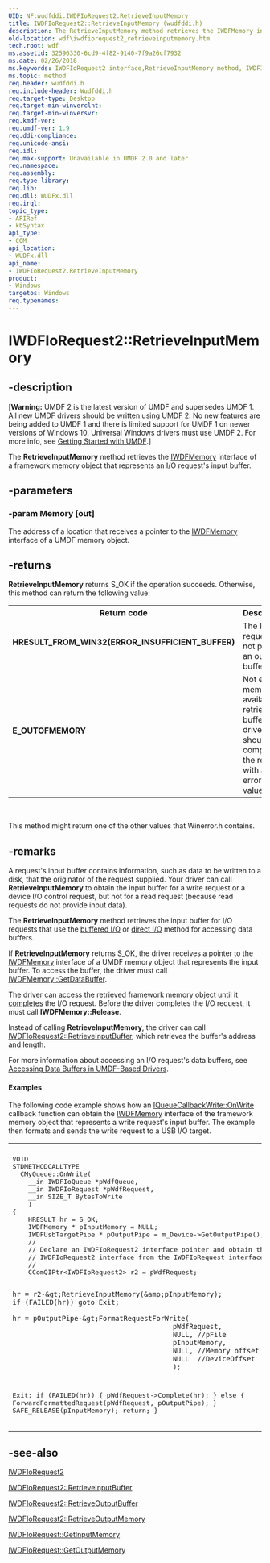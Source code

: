 ```yaml
---
UID: NF:wudfddi.IWDFIoRequest2.RetrieveInputMemory
title: IWDFIoRequest2::RetrieveInputMemory (wudfddi.h)
description: The RetrieveInputMemory method retrieves the IWDFMemory interface of a framework memory object that represents an I/O request's input buffer.
old-location: wdf\iwdfiorequest2_retrieveinputmemory.htm
tech.root: wdf
ms.assetid: 32596330-6cd9-4f82-9140-7f9a26cf7932
ms.date: 02/26/2018
ms.keywords: IWDFIoRequest2 interface,RetrieveInputMemory method, IWDFIoRequest2.RetrieveInputMemory, IWDFIoRequest2::RetrieveInputMemory, RetrieveInputMemory, RetrieveInputMemory method, RetrieveInputMemory method,IWDFIoRequest2 interface, UMDFRequestObjectRef_48cb0129-5727-4321-a4c5-77ae12fd685b.xml, umdf.iwdfiorequest2_retrieveinputmemory, wdf.iwdfiorequest2_retrieveinputmemory, wudfddi/IWDFIoRequest2::RetrieveInputMemory
ms.topic: method
req.header: wudfddi.h
req.include-header: Wudfddi.h
req.target-type: Desktop
req.target-min-winverclnt: 
req.target-min-winversvr: 
req.kmdf-ver: 
req.umdf-ver: 1.9
req.ddi-compliance: 
req.unicode-ansi: 
req.idl: 
req.max-support: Unavailable in UMDF 2.0 and later.
req.namespace: 
req.assembly: 
req.type-library: 
req.lib: 
req.dll: WUDFx.dll
req.irql: 
topic_type:
- APIRef
- kbSyntax
api_type:
- COM
api_location:
- WUDFx.dll
api_name:
- IWDFIoRequest2.RetrieveInputMemory
product:
- Windows
targetos: Windows
req.typenames: 
---
```


# IWDFIoRequest2::RetrieveInputMemory


## -description


<p class="CCE_Message">[<b>Warning:</b> UMDF 2 is the latest version of UMDF and supersedes UMDF 1.  All new UMDF drivers should be written using UMDF 2.  No new features are being added to UMDF 1 and there is limited support for UMDF 1 on newer versions of Windows 10.  Universal Windows drivers must use UMDF 2.  For more info, see <a href="https://docs.microsoft.com/windows-hardware/drivers/wdf/getting-started-with-umdf-version-2">Getting Started with UMDF</a>.]

The <b>RetrieveInputMemory</b> method retrieves the <a href="https://msdn.microsoft.com/library/windows/hardware/ff559249">IWDFMemory</a> interface of a framework memory object that represents an I/O request's input buffer.


## -parameters




### -param Memory [out]

The address of a location that receives a pointer to the <a href="https://msdn.microsoft.com/library/windows/hardware/ff559249">IWDFMemory</a> interface of a UMDF memory object.


## -returns



<b>RetrieveInputMemory</b> returns S_OK if the operation succeeds. Otherwise, this method can return the following value:

<table>
<tr>
<th>Return code</th>
<th>Description</th>
</tr>
<tr>
<td width="40%">
<dl>
<dt><b>HRESULT_FROM_WIN32(ERROR_INSUFFICIENT_BUFFER)</b></dt>
</dl>
</td>
<td width="60%">
The I/O request did not provide an output buffer.

</td>
</tr>
<tr>
<td width="40%">
<dl>
<dt><b>E_OUTOFMEMORY</b></dt>
</dl>
</td>
<td width="60%">
Not enough memory is available to retrieve the buffer. The driver should complete the request with an error status value.

</td>
</tr>
</table>
 

This method might return one of the other values that Winerror.h contains.








## -remarks



A request's input buffer contains information, such as data to be written to a disk, that the originator of the request supplied. Your driver can call <b>RetrieveInputMemory</b> to obtain the input buffer for a write request or a device I/O control request, but not for a read request (because read requests do not provide input data).

The <b>RetrieveInputMemory</b> method retrieves the input buffer for I/O requests that use the <a href="https://docs.microsoft.com/windows-hardware/drivers/wdf/accessing-data-buffers-in-wdf-drivers">buffered I/O</a> or <a href="https://docs.microsoft.com/windows-hardware/drivers/wdf/accessing-data-buffers-in-wdf-drivers">direct I/O</a> method for accessing data buffers. 

If <b>RetrieveInputMemory</b> returns S_OK, the driver receives a pointer to the <a href="https://msdn.microsoft.com/library/windows/hardware/ff559249">IWDFMemory</a> interface of a UMDF memory object that represents the input buffer. To access the buffer, the driver must call <a href="https://msdn.microsoft.com/library/windows/hardware/ff560152">IWDFMemory::GetDataBuffer</a>.

The driver can access the retrieved framework memory object until it <a href="https://docs.microsoft.com/windows-hardware/drivers/wdf/completing-i-o-requests">completes</a> the I/O request. Before the driver completes the I/O request, it must call <b>IWDFMemory::Release</b>. 

Instead of calling <b>RetrieveInputMemory</b>, the driver can call <a href="https://msdn.microsoft.com/library/windows/hardware/ff559033">IWDFIoRequest2::RetrieveInputBuffer</a>, which retrieves the buffer's address and length.

For more information about accessing an I/O request's data buffers, see <a href="https://docs.microsoft.com/windows-hardware/drivers/wdf/accessing-data-buffers-in-wdf-drivers">Accessing Data Buffers in UMDF-Based Drivers</a>.


#### Examples

The following code example shows how an <a href="https://msdn.microsoft.com/library/windows/hardware/ff556885">IQueueCallbackWrite::OnWrite</a> callback function can obtain the <a href="https://msdn.microsoft.com/library/windows/hardware/ff559249">IWDFMemory</a> interface of the framework memory object that represents a write request's input buffer. The example then formats and sends the write request to a USB I/O target. 

<div class="code"><span codelanguage=""><table>
<tr>
<th></th>
</tr>
<tr>
<td>
<pre>VOID
STDMETHODCALLTYPE
  CMyQueue::OnWrite(
    __in IWDFIoQueue *pWdfQueue,
    __in IWDFIoRequest *pWdfRequest,
    __in SIZE_T BytesToWrite
    )
{
    HRESULT hr = S_OK;
    IWDFMemory * pInputMemory = NULL;
    IWDFUsbTargetPipe * pOutputPipe = m_Device-&gt;GetOutputPipe();
    //
    // Declare an IWDFIoRequest2 interface pointer and obtain the
    // IWDFIoRequest2 interface from the IWDFIoRequest interface.
    //
    CComQIPtr&lt;IWDFIoRequest2&gt; r2 = pWdfRequest;

    hr = r2-&gt;RetrieveInputMemory(&amp;pInputMemory);
    if (FAILED(hr)) goto Exit;

    hr = pOutputPipe-&gt;FormatRequestForWrite(
                                           pWdfRequest,
                                           NULL, //pFile
                                           pInputMemory,
                                           NULL, //Memory offset
                                           NULL  //DeviceOffset
                                           );
Exit:
    if (FAILED(hr))
    {
        pWdfRequest-&gt;Complete(hr);
    }
    else
    {
        ForwardFormattedRequest(pWdfRequest, pOutputPipe);
    }
    SAFE_RELEASE(pInputMemory);
 return;
}</pre>
</td>
</tr>
</table></span></div>



## -see-also




<a href="https://msdn.microsoft.com/library/windows/hardware/ff558988">IWDFIoRequest2</a>



<a href="https://msdn.microsoft.com/library/windows/hardware/ff559033">IWDFIoRequest2::RetrieveInputBuffer</a>



<a href="https://msdn.microsoft.com/library/windows/hardware/ff559041">IWDFIoRequest2::RetrieveOutputBuffer</a>



<a href="https://msdn.microsoft.com/library/windows/hardware/ff559046">IWDFIoRequest2::RetrieveOutputMemory</a>



<a href="https://msdn.microsoft.com/library/windows/hardware/ff559100">IWDFIoRequest::GetInputMemory</a>



<a href="https://msdn.microsoft.com/library/windows/hardware/ff559112">IWDFIoRequest::GetOutputMemory</a>
 

 

